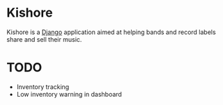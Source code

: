 Kishore
=======

Kishore is a [Django](http://www.djangoproject.com) application aimed at helping bands and record labels share and sell their music.

TODO
====

- Inventory tracking
- Low inventory warning in dashboard
